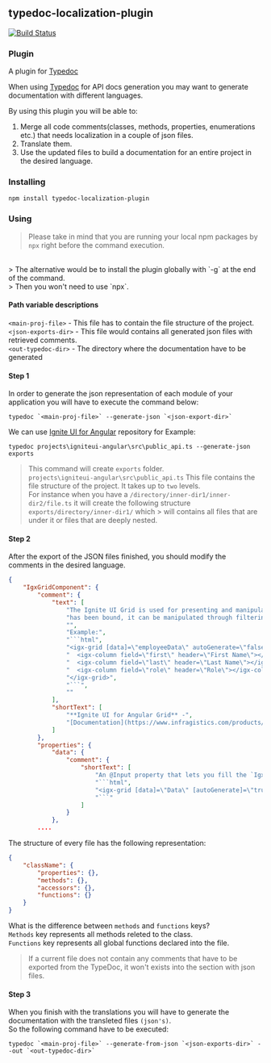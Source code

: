## typedoc-localization-plugin
[![Build Status](https://travis-ci.org/IgniteUI/typedoc-localization-plugin.svg?branch=master)](https://travis-ci.org/IgniteUI/typedoc-localization-plugin)
### Plugin

A plugin for [Typedoc](http://typedoc.org)

When using [Typedoc](http://typedoc.org) for API docs generation you may want to generate documentation with different languages.

By using this plugin you will be able to:
 1. Merge all code comments(classes, methods, properties, enumerations etc.) that needs localization in a couple of json files.
 2. Translate them.
 3. Use the updated files to build a documentation for an entire project in the desired language.

### Installing

```
npm install typedoc-localization-plugin
```

### Using

> Please take in mind that you are running your local npm packages by `npx` right before the command execution.
<br />
> The alternative would be to install the plugin globally with `-g` at the end of the command.
<br />
> Then you won't need to use `npx`.

#### Path variable descriptions
`<main-proj-file>` - This file has to contain the file structure of the project.
    <br />
`<json-exports-dir>` - This file would contains all generated json files with retrieved comments.
    <br />
`<out-typedoc-dir>` - The directory where the documentation have to be generated

#### Step 1
In order to generate the json representation of each module of your application you will have to execute the command below: 
```
typedoc `<main-proj-file>` --generate-json `<json-export-dir>`
```

We can use [Ignite UI for Angular](https://github.com/IgniteUI/igniteui-angular) repository for Example:

```
typedoc projects\igniteui-angular\src\public_api.ts --generate-json exports
```
> This command will create `exports` folder.
> <br />
>`projects\igniteui-angular\src\public_api.ts` This file contains the file structure of the project. It takes up to `two` levels.
> <br />
> For instance when you have a `/directory/inner-dir1/inner-dir2/file.ts` it will create the following structure `exports/directory/inner-dir1/` which   > will contains all files that are under it or files that are deeply nested.


#### Step 2

After the export of the JSON files finished, you should modify the comments in the desired language.

```JSON
{
    "IgxGridComponent": {
        "comment": {
            "text": [
                "The Ignite UI Grid is used for presenting and manipulating tabular data in the simplest way possible.  Once data",
                "has been bound, it can be manipulated through filtering, sorting & editing operations.",
                "",
                "Example:",
                "```html",
                "<igx-grid [data]=\"employeeData\" autoGenerate=\"false\">",
                "  <igx-column field=\"first\" header=\"First Name\"></igx-column>",
                "  <igx-column field=\"last\" header=\"Last Name\"></igx-column>",
                "  <igx-column field=\"role\" header=\"Role\"></igx-column>",
                "</igx-grid>",
                "```",
                ""
            ],
            "shortText": [
                "**Ignite UI for Angular Grid** -",
                "[Documentation](https://www.infragistics.com/products/ignite-ui-angular/angular/components/grid.html)"
            ]
        },
        "properties": {
            "data": {
                "comment": {
                    "shortText": [
                        "An @Input property that lets you fill the `IgxGridComponent` with an array of data.",
                        "```html",
                        "<igx-grid [data]=\"Data\" [autoGenerate]=\"true\"></igx-grid>",
                        "```"
                    ]
                }
            },
        ....
```

The structure of every file has the following representation:
```JSON
{
    "className": {
        "properties": {},
        "methods": {},
        "accessors": {},
        "functions": {}
    }
}
```
What is the difference between `methods` and `functions` keys? 
<br />
`Methods` key represents all methods releted to the class. 
<br />
`Functions` key represents all global functions declared into the file.

> If a current file does not contain any comments that have to be exported from the TypeDoc, it won't exists into the section with json files.

#### Step 3

When you finish with the translations you will have to generate the documentation with the transleted files `(json's)`.
<br />
So the following command have to be executed:
```
typedoc `<main-proj-file>` --generate-from-json `<json-exports-dir>` --out `<out-typedoc-dir>`
```

